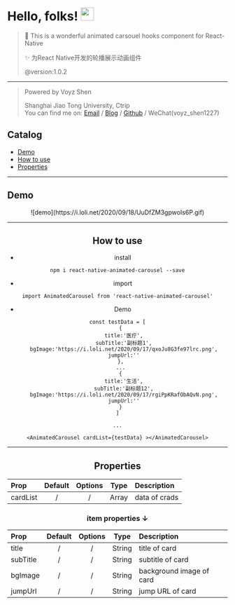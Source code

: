 # Hello, folks! <img src="https://raw.githubusercontent.com/MartinHeinz/MartinHeinz/master/wave.gif" width="30px">

> 🦄 This is a wonderful animated carsouel hooks component for React-Native   
> 
> ✨ 为React Native开发的轮播展示动画组件   
>   
> @version:1.0.2   
>    
---
> Powered by Voyz Shen 
>    
> Shanghai Jiao Tong University, Ctrip  
> You can find me on: [Email](18217501371@163.com) /
> [Blog](http://blog.voyz.vip/) /
> [Github](https://github.com/Voyzz) /
> WeChat(voyz_shen1227)


## Catalog
- [Demo](#demo)
- [How to use](#howtouse)
- [Properties](#properties)

---
<span id='demo'><span>
## Demo 
<div align=center>![demo](https://i.loli.net/2020/09/18/UuDfZM3gpwoIs6P.gif)

---

<span id='howtouse'><span>
## How to use

- install   
```
npm i react-native-animated-carousel --save
```

- import  
```
import AnimatedCarousel from 'react-native-animated-carousel'
```

- Demo  

```
const testData = [
  {
    title:'医疗',
    subTitle:'副标题1',
    bgImage:'https://i.loli.net/2020/09/17/qxoJu8G3fe97lrc.png',
    jumpUrl:''
  },
  ...
  {
    title:'生活',
    subTitle:'副标题12',
    bgImage:'https://i.loli.net/2020/09/17/rgiPpKRafObAQvN.png',
    jumpUrl:''
  }
]

...

<AnimatedCarousel cardList={testData} ></AnimatedCarousel>

```

---

<span id='properties'><span>
## Properties

|Prop|Default|Options|Type|Description|
|:---|:--:|:--:|:--:|:---|
| cardList |/|/|Array|data of crads|

### item properties ↓
|Prop|Default|Options|Type|Description|
|:---|:--:|:--:|:--:|:---|
| title |/|/|String|title of card|
| subTitle |/|/|String| subtitle of card|
| bgImage |/|/|String| background image of card|
| jumpUrl |/|/|String| jump URL of card|

